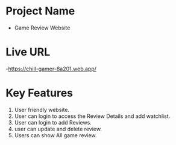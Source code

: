 # Project Name
 - Game Review Website

# Live URL
 -https://chill-gamer-8a201.web.app/

# Key Features

 1. User friendly website.
 2. User can login to access the Review Details and add watchlist.
 3. User can login to add Reviews.
 4. user can update and delete review.
 5. Users can show All game review.
